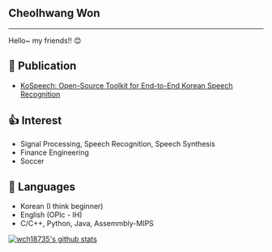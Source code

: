 ## Cheolhwang Won
----
Hello~ my friends!! :blush:

## :book: Publication
- [KoSpeech: Open-Source Toolkit for End-to-End Korean Speech Recognition](https://arxiv.org/abs/2009.03092)

## :thumbsup: Interest
- Signal Processing, Speech Recognition, Speech Synthesis
- Finance Engineering
- Soccer

## :lips: Languages
- Korean (I think beginner)
- English (OPIc - IH)
- C/C++, Python, Java, Assemmbly-MIPS

 [![wch18735's github stats](https://github-readme-stats.vercel.app/api?username=wch18735)](https://github.com/anuraghazra/github-readme-stats)
